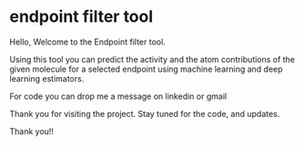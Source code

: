 # endpoint filter tool
Hello, Welcome to the Endpoint filter tool.

Using this tool you can predict the activity and the atom contributions of the given molecule for a selected endpoint using machine learning and deep learning estimators.

For code you can drop me a message on linkedin or gmail

Thank you for visiting the project.
Stay tuned for the code, and updates.

Thank you!!
